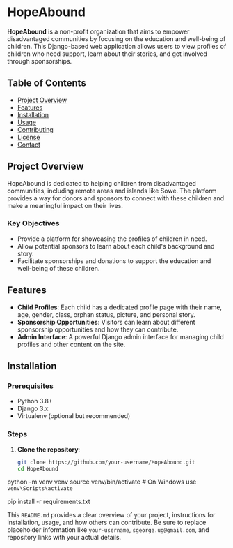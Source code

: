 # HopeAbound

**HopeAbound** is a non-profit organization that aims to empower disadvantaged communities by focusing on the education and well-being of children. This Django-based web application allows users to view profiles of children who need support, learn about their stories, and get involved through sponsorships.

## Table of Contents

- [Project Overview](#project-overview)
- [Features](#features)
- [Installation](#installation)
- [Usage](#usage)
- [Contributing](#contributing)
- [License](#license)
- [Contact](#contact)

## Project Overview

HopeAbound is dedicated to helping children from disadvantaged communities, including remote areas and islands like Sowe. The platform provides a way for donors and sponsors to connect with these children and make a meaningful impact on their lives.

### Key Objectives
- Provide a platform for showcasing the profiles of children in need.
- Allow potential sponsors to learn about each child's background and story.
- Facilitate sponsorships and donations to support the education and well-being of these children.

## Features

- **Child Profiles**: Each child has a dedicated profile page with their name, age, gender, class, orphan status, picture, and personal story.
- **Sponsorship Opportunities**: Visitors can learn about different sponsorship opportunities and how they can contribute.
- **Admin Interface**: A powerful Django admin interface for managing child profiles and other content on the site.

## Installation

### Prerequisites

- Python 3.8+
- Django 3.x
- Virtualenv (optional but recommended)

### Steps

1. **Clone the repository**:
   ```bash
   git clone https://github.com/your-username/HopeAbound.git
   cd HopeAbound
   
python -m venv venv
source venv/bin/activate  # On Windows use `venv\Scripts\activate`

pip install -r requirements.txt

This `README.md` provides a clear overview of your project, instructions for installation, usage, and how others can contribute. Be sure to replace placeholder information like `your-username`, `sgeorge.ug@gmail.com`, and repository links with your actual details.










   
